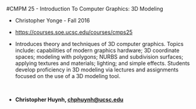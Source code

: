 #CMPM 25 - Introduction To Computer Graphics: 3D Modeling
- Christopher Yonge - Fall 2016
- https://courses.soe.ucsc.edu/courses/cmps25

- Introduces theory and techniques of 3D computer graphics. Topics include: capabilities of modern graphics hardware; 3D coordinate spaces; modeling with polygons; NURBS and subdivision surfaces; applying textures and materials; lighting; and simple effects. Students develop proficiency in 3D modeling via lectures and assignments focused on the use of a 3D modeling tool.

<br/>

- **Christopher Huynh, chphuynh@ucsc.edu**